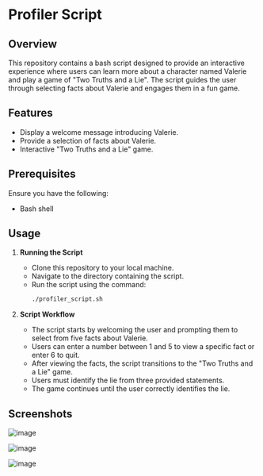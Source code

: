 # Profiler Script

## Overview
This repository contains a bash script designed to provide an interactive experience where users can learn more about a character named Valerie and play a game of "Two Truths and a Lie". The script guides the user through selecting facts about Valerie and engages them in a fun game.

## Features
- Display a welcome message introducing Valerie.
- Provide a selection of facts about Valerie.
- Interactive "Two Truths and a Lie" game.

## Prerequisites
Ensure you have the following:
- Bash shell

## Usage
1. **Running the Script**
    - Clone this repository to your local machine.
    - Navigate to the directory containing the script.
    - Run the script using the command:
      ```bash
      ./profiler_script.sh
      ```

2. **Script Workflow**
    - The script starts by welcoming the user and prompting them to select from five facts about Valerie.
    - Users can enter a number between 1 and 5 to view a specific fact or enter 6 to quit.
    - After viewing the facts, the script transitions to the "Two Truths and a Lie" game.
    - Users must identify the lie from three provided statements.
    - The game continues until the user correctly identifies the lie.

## Screenshots
![image](https://github.com/user-attachments/assets/8a964c95-359a-4a97-9d21-6299d8286e9d)

![image](https://github.com/user-attachments/assets/751b4fd5-2f41-4b8f-ab75-0a7f04fdde56)

![image](https://github.com/user-attachments/assets/1bbd6993-09ee-4b7f-847d-e907585213d5)
